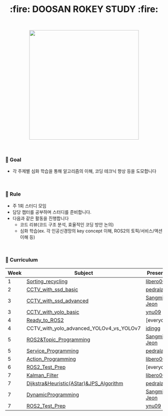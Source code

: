 <h1 align="center"> :fire: DOOSAN ROKEY STUDY :fire: </h1> 
</br>

<p align="center"> <img src="https://github.com/user-attachments/assets/bc50b7a6-fc46-4d2e-8813-bed0d22bd88d" width="350"> </p>

</br>

### :seedling: Goal

- 각 주제별 심화 학습을 통해 알고리즘의 이해, 코딩 테크닉 향상 등을 도모합니다


</br>

### :herb: Rule

- 주 1회 스터디 모임
- 담당 챕터를 공부하며 스터디를 준비합니다.
- 다음과 같은 활동을 진행합니다
  - 코드 리뷰(코드 구조 분석, 효율적인 코딩 방안 논의)
  - 심화 학습(ex. 각 인공신경망의 key concept 이해, ROS2의 토픽/서비스/액션 이해 등)


</br>

### :deciduous_tree: Curriculum

| Week | Subject                                               | Presenter                                                    |
| ---- | ----------------------------------------------------- | ------------------------------------------------------------ |
| 1    | [Sorting_recycling](ComputerVision/week1.md)          | [libero0077](https://github.com/libero0077)                  |
| 2    | [CCTV_with_ssd_basic](ComputerVision/week2.md)        | [pedrala](https://github.com/pedrala)                        |
| 3    | [CCTV_with_ssd_advanced](ComputerVision/week3_ssd.md) | [Sangmin-Jeon](https://github.com/Sangmin-Jeon)              |
| 3    | [CCTV_with_yolo_basic](ComputerVision/week3_yolo.md)  | [ynu09](https://github.com/ynu09)                            |
| 4    | [Ready_to_ROS2](ROS2/week4.md)                        | [everyone]                                                   |
| 4    | CCTV_with_yolo_advanced_YOLOv4_vs_YOLOv7              | [idingg](https://github.com/idingg)                          |
| 5    | [ROS2&Topic_Programming](ROS2/week5_ROS2&Topic_Programming.md)                           | [Sangmin-Jeon](https://github.com/Sangmin-Jeon)              |
| 5    | [Service_Programming](ROS2/week5_service.md)          | [pedrala](https://github.com/pedrala)                        |
| 5    | [Action_Programming](ROS2/week5_Action_Programming.md)| [libero0077](https://github.com/libero0077)                  |
| 6    | [ROS2_Test_Prep](ROS2/week6)                          | [everyone]                                                   |
| 7    | [Kalman_Filter](ROS2/RobotAI/week7_.Kalman_Filter.md) | [libero0077](https://github.com/libero0077)                  |
| 7    | [Dijkstra&Heuristic(AStar)&JPS_Algorithm](ROS2/RobotAI/week7_aStar.md)                   | [pedrala](https://github.com/pedrala)                        |
| 7    | [DynamicProgramming](ROS2/RobotAI/week7_DynamicProgramming.md)                        | [Sangmin-Jeon](https://github.com/Sangmin-Jeon)              |
| 7    | [ROS2_Test_Prep](ROS2/RobotAI)                        | [ynu09](https://github.com/ynu09)                            |
